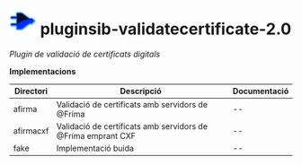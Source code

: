 # ![Logo](https://github.com/GovernIB/maven/raw/binaris/pluginsib/projectinfo_Attachments/icon.jpg) pluginsib-validatecertificate-2.0
*Plugin de validació de certificats digitals*

**Implementacions**

Directori | Descripció | Documentació
------------ | ------------- | -------------
afirma | Validació de certificats amb servidors de @Frima | -- 
afirmacxf | Validació de certificats amb servidors de @Frima emprant CXF | --
fake | Implementació buida | --
